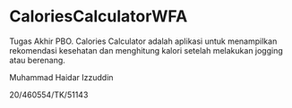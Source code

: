 # CaloriesCalculatorWFA
Tugas Akhir PBO. Calories Calculator adalah aplikasi untuk menampilkan rekomendasi kesehatan dan menghitung kalori setelah melakukan jogging atau berenang.

Muhammad Haidar Izzuddin

20/460554/TK/51143
